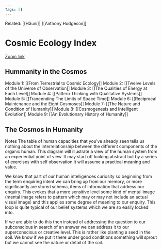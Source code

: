 ```yaml
---
Tags: []
---
```

Related: [[H3uni]] [[Anthony Hodgeson]]
# Cosmic Ecology Index
[Zoom link](https://www.eventbrite.com/x/161470965003/?keep_tld=1)

## Hummanity in the Cosmos
Module 1: [[From Terrestrial to Cosmic Ecology]]
Module 2: [[Twelve Levels of the Universe of Observation]]
Module 3: [[The Qualities of Energy at Each Level]]
Module 4: [[Pattern Thinking with Qualitative Systems]]
Module 5: [[Trancending The Limits of Space Time]]
Module 6: [[Reciprocal Maintenance and the Eight Cosmoses]]
Module 7: [[The Nature and Condition of Humanity]]
Module 8: [[Cosmogenesis and Intelligent Evolution]]
Module 9: [[An Evolutionary History of Humanity]]

## The Cosmos in Humanity


Notes
The table of human capacities that you've already seen tells us nothing about the interrelationship between the different components of the organic human. This diagram will illustrate a view of the human system from an experiential point of view. It may start off looking abstract but by a series of exercises with self observation it will assume a practical meaning and value.

We know that part of our human intelligences curiosity so beginning from the term enquiring intent we can bring up from our memory, or more significantly are stored schema, items of information that address our enquiry. This evokes that a more sensitive level some kind of mental image (mental image refers to pattern which may or may not include an actual visual image) and this applies some degree of meaning to our enquiry. This loop is quite typical of our belief systems which we are so easily locked into.

If we are able to do this then instead of addressing the question to our subconscious in search of an answer we can address it to our superconscious or creative level. This is rather like planting a seed in the soil. We know if we put it there under good conditions something will sprout but we cannot see the nature or detail of the soil.